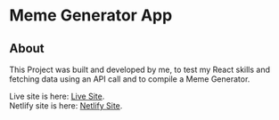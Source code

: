 # Meme Generator App

## About

This Project was built and developed by me, to test my React skills and fetching data using an API call and to compile a Meme Generator.

Live site is here: [Live Site](https://ej-meme-generator.netlify.app).
<br>
Netlify site is here: [Netlify Site](https://app.netlify.com/sites/ej-meme-generator/settings/general).
